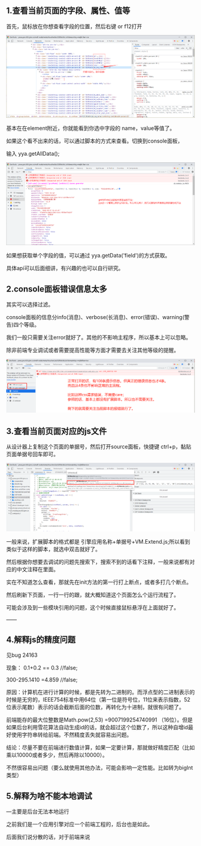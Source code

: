 ## 1.查看当前页面的字段、属性、值等

首先，鼠标放在你想查看字段的位置，然后右键 or f12打开

![image-20211015091153384](../assets/other/skill1.jpg)

基本在在element附近，你就能看到你选中字段的 name，value等值了。

如果这个看不出来的话，可以通过脚本的方式来查看。切换到console面板，

输入 yya.getAllData();

![image-20211015091153384](../assets/other/skill2.jpg)

如果想获取单个字段的值，可以通过 yya.getData('field')的方式获取。

具体api可以后面细讲，有兴趣的也可以自行研究。



## 2.console面板错误信息太多

其实可以选择过滤。

console面板的信息分info(消息)、verbose(长消息)、error(错误)、warning(警告)四个等级。

我们一般只需要关注error就好了。其他的不影响主程序，所以基本上可以忽略。

除非前端专业调试或者需要提高性能等方面才需要去关注其他等级的提醒。

![image-20211015091153384](../assets/other/skill3.jpg)





## 3.查看当前页面对应的js文件

从设计器上复制这个页面的单据号，然后打开source面板，快捷键 ctrl+p，黏贴页面单据号回车即可。

![image-20211015091153384](../assets/other/skill4.jpg)

一般来说，扩展脚本的格式都是  引擎应用名称+单据号+VM.Extend.js;所以看到类似于这样的脚本，就选中双击就好了。

然后根据你想要去调试的问题先搜索下，搜索不到的话看下注释，一般来说都有对应的中文注释在里面。

实在不知道怎么查看，那就先在init方法的第一行打上断点，或者多打几个断点。

然后刷新下页面，一行一行的跟，就大概知道这个页面怎么个运行流程了。

可能会涉及到一些模块引用的问题，这个时候直接鼠标悬浮在上面就好了。



——



## 4.解释js的精度问题

见bug 24163

现象： 0.1+0.2 == 0.3  //false;

300-295.1410 =4.859    //false;

原因：计算机在进行计算的时候，都是先转为二进制的。而浮点型的二进制表示的时候是无穷的，IEEE754标准中用64位（第一位是符号位，11位来表示指数，52位表示尾数）表示的话会截断后面的位数，再转化为十进制，就很有问题了。

前端能存的最大位整数是Math.pow(2,53) =9007199254740991 （16位）。但是如果后台利用雪花算法自动生成id的话，就会超过这个位数了，所以这种自增id最好使用字符串转给前端。不然精度丢失就容易出问题。



结论：尽量不要在前端进行数值计算，如果一定要计算，那就做好精度匹配（比如乘以10000或者多少，然后再除以10000）。

不然很容易出问题（要么就使用其他办法，可能会影响一定性能。比如转为bigInt类型）



## 5.解释为啥不能本地调试

—主要是后台无法本地运行

之前我们是一个应用引擎对应一个前端工程的，后台也是如此。

后面我们说分散的话，对于前端来说